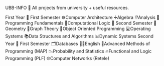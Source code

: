UBB-INFO
🏡 All projects from university + useful resources.

First Year
📂 First Semester
⚙️Computer Architecture
➗Algebra
⁉️Analysis
🔰Programming Fundamentals
🗿Computational Logic
📂 Second Semester
📐Geometry
🍇Graph Theory
🌅Object Oriented Programming
💻Operating Systems
📚Data Structures and Algorithms
📊Dynamic Systems
Second Year
📂 First Semester
🗂️Databases
💂‍♂️English
🎨Advanced Methods of Programming (MAP)
📉Probability and Statistics
🔥Functional and Logic Programming (PLF)
🌐Computer Networks (Retele)
